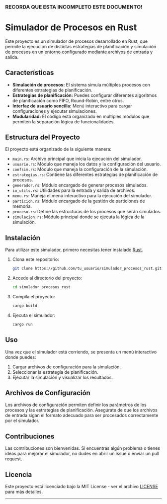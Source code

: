

### RECORDA QUE ESTA INCOMPLETO ESTE DOCUMENTO!

# Simulador de Procesos en Rust

Este proyecto es un simulador de procesos desarrollado en Rust, que permite la ejecución de distintas estrategias de planificación y simulación de procesos en un entorno configurado mediante archivos de entrada y salida. 

## Características

- **Simulación de procesos:** El sistema simula múltiples procesos con diferentes estrategias de planificación.
- **Estrategias de planificación:** Puedes configurar diferentes algoritmos de planificación como FIFO, Round-Robin, entre otros.
- **Interfaz de usuario sencilla:** Menú interactivo para cargar configuraciones y ejecutar simulaciones.
- **Modularidad:** El código está organizado en múltiples módulos que permiten la separación lógica de funcionalidades.

## Estructura del Proyecto

El proyecto está organizado de la siguiente manera:

- `main.rs`: Archivo principal que inicia la ejecución del simulador.
- `usuario.rs`: Módulo que maneja los datos y la configuración del usuario.
- `confsim.rs`: Módulo que maneja la configuración de la simulación.
- `estrategias.rs`: Contiene las diferentes estrategias de planificación de procesos.
- `generador.rs`: Módulo encargado de generar procesos simulados.
- `io_utils.rs`: Utilidades para la entrada y salida de archivos.
- `menu.rs`: Maneja el menú interactivo para la ejecución del simulador.
- `particion.rs`: Módulo encargado de la gestión de particiones de memoria.
- `proceso.rs`: Define las estructuras de los procesos que serán simulados.
- `simulacion.rs`: Módulo principal donde se ejecuta la lógica de la simulación.

## Instalación

Para utilizar este simulador, primero necesitas tener instalado [Rust](https://www.rust-lang.org/).

1. Clona este repositorio:

   ```bash
   git clone https://github.com/tu_usuario/simulador_procesos_rust.git
   ```

2. Accede al directorio del proyecto:

   ```bash
   cd simulador_procesos_rust
   ```

3. Compila el proyecto:

   ```bash
   cargo build
   ```

4. Ejecuta el simulador:

   ```bash
   cargo run
   ```

## Uso

Una vez que el simulador está corriendo, se presenta un menú interactivo donde puedes:

1. Cargar archivos de configuración para la simulación.
2. Seleccionar la estrategia de planificación.
3. Ejecutar la simulación y visualizar los resultados.

## Archivos de Configuración

Los archivos de configuración permiten definir los parámetros de los procesos y las estrategias de planificación. Asegúrate de que los archivos de entrada sigan el formato adecuado para ser procesados correctamente por el simulador.

## Contribuciones

Las contribuciones son bienvenidas. Si encuentras algún problema o tienes ideas para mejorar el simulador, no dudes en abrir un issue o enviar un pull request.

## Licencia

Este proyecto está licenciado bajo la MIT License - ver el archivo [LICENSE](LICENSE) para más detalles.

---
